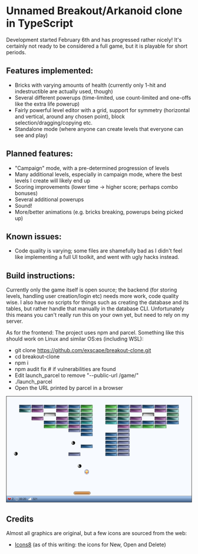 # Unnamed Breakout/Arkanoid clone in TypeScript

Development started February 6th and has progressed rather nicely!
It's certainly not ready to be considered a full game, but it is playable for short periods.

## Features implemented:

* Bricks with varying amounts of health (currently only 1-hit and indestructible are actually used, though)
* Several different powerups (time-limited, use count-limited and one-offs like the extra life powerup)
* Fairly powerful level editor with a grid, support for symmetry (horizontal and vertical, around any chosen point), block selection/dragging/copying etc.
* Standalone mode (where anyone can create levels that everyone can see and play)

## Planned features:

* "Campaign" mode, with a pre-determined progression of levels
* Many additional levels, especially in campaign mode, where the best levels I create will likely end up
* Scoring improvements (lower time -> higher score; perhaps combo bonuses)
* Several additional powerups
* Sound!
* More/better animations (e.g. bricks breaking, powerups being picked up)

## Known issues:

* Code quality is varying; some files are shamefully bad as I didn't feel like implementing a full UI toolkit, and went with ugly hacks instead.

## Build instructions:

Currently only the game itself is open source; the backend (for storing levels, handling user creation/login etc) needs more work, code quality wise.
I also have no scripts for things such as creating the database and its tables, but rather handle that manually in the database CLI.
Unfortunately this means you can't really run this on your own yet, but need to rely on my server.

As for the frontend:
The project uses npm and parcel.
Something like this should work on Linux and similar OS:es (including WSL):

* git clone https://github.com/exscape/breakout-clone.git
* cd breakout-clone
* npm i
* npm audit fix # if vulnerabilities are found
* Edit launch_parcel to remove "--public-url /game/"
* ./launch_parcel
* Open the URL printed by parcel in a browser

![Screenshot -- possibly already outdated](/screenshot.png)

## Credits

Almost all graphics are original, but a few icons are sourced from the web:

* [Icons8](https://icons8.com) (as of this writing: the icons for New, Open and Delete)
